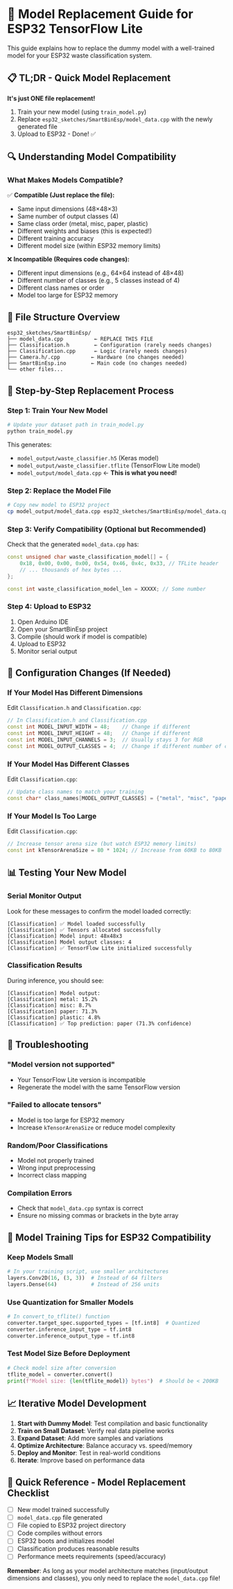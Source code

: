 # 🔄 Model Replacement Guide for ESP32 TensorFlow Lite

This guide explains how to replace the dummy model with a well-trained model for your ESP32 waste classification system.

## 📋 **TL;DR - Quick Model Replacement**

**It's just ONE file replacement!**

1. Train your new model (using `train_model.py`)
2. Replace `esp32_sketches/SmartBinEsp/model_data.cpp` with the newly generated file
3. Upload to ESP32 - Done! ✅

## 🔍 **Understanding Model Compatibility**

### **What Makes Models Compatible?**

✅ **Compatible (Just replace the file):**
- Same input dimensions (48×48×3)
- Same number of output classes (4)
- Same class order (metal, misc, paper, plastic)
- Different weights and biases (this is expected!)
- Different training accuracy
- Different model size (within ESP32 memory limits)

❌ **Incompatible (Requires code changes):**
- Different input dimensions (e.g., 64×64 instead of 48×48)
- Different number of classes (e.g., 5 classes instead of 4)
- Different class names or order
- Model too large for ESP32 memory

## 📁 **File Structure Overview**

```
esp32_sketches/SmartBinEsp/
├── model_data.cpp          ← REPLACE THIS FILE
├── Classification.h        ← Configuration (rarely needs changes)
├── Classification.cpp      ← Logic (rarely needs changes)
├── Camera.h/.cpp          ← Hardware (no changes needed)
├── SmartBinEsp.ino        ← Main code (no changes needed)
└── other files...
```

## 🔧 **Step-by-Step Replacement Process**

### **Step 1: Train Your New Model**

```bash
# Update your dataset path in train_model.py
python train_model.py
```

This generates:
- `model_output/waste_classifier.h5` (Keras model)
- `model_output/waste_classifier.tflite` (TensorFlow Lite model)
- `model_output/model_data.cpp` ← **This is what you need!**

### **Step 2: Replace the Model File**

```bash
# Copy new model to ESP32 project
cp model_output/model_data.cpp esp32_sketches/SmartBinEsp/model_data.cpp
```

### **Step 3: Verify Compatibility** (Optional but Recommended)

Check that the generated `model_data.cpp` has:

```cpp
const unsigned char waste_classification_model[] = {
    0x18, 0x00, 0x00, 0x00, 0x54, 0x46, 0x4c, 0x33, // TFLite header
    // ... thousands of hex bytes ...
};

const int waste_classification_model_len = XXXXX; // Some number
```

### **Step 4: Upload to ESP32**

1. Open Arduino IDE
2. Open your SmartBinEsp project
3. Compile (should work if model is compatible)
4. Upload to ESP32
5. Monitor serial output

## 🔧 **Configuration Changes (If Needed)**

### **If Your Model Has Different Dimensions**

Edit `Classification.h` and `Classification.cpp`:

```cpp
// In Classification.h and Classification.cpp
const int MODEL_INPUT_WIDTH = 48;    // Change if different
const int MODEL_INPUT_HEIGHT = 48;   // Change if different  
const int MODEL_INPUT_CHANNELS = 3;  // Usually stays 3 for RGB
const int MODEL_OUTPUT_CLASSES = 4;  // Change if different number of classes
```

### **If Your Model Has Different Classes**

Edit `Classification.cpp`:

```cpp
// Update class names to match your training
const char* class_names[MODEL_OUTPUT_CLASSES] = {"metal", "misc", "paper", "plastic"};
```

### **If Your Model Is Too Large**

Edit `Classification.cpp`:

```cpp
// Increase tensor arena size (but watch ESP32 memory limits)
const int kTensorArenaSize = 80 * 1024; // Increase from 60KB to 80KB
```

## 📊 **Testing Your New Model**

### **Serial Monitor Output**

Look for these messages to confirm the model loaded correctly:

```
[Classification] ✅ Model loaded successfully
[Classification] ✅ Tensors allocated successfully
[Classification] Model input: 48x48x3
[Classification] Model output classes: 4
[Classification] ✅ TensorFlow Lite initialized successfully
```

### **Classification Results**

During inference, you should see:

```
[Classification] Model output:
[Classification] metal: 15.2%
[Classification] misc: 8.7%
[Classification] paper: 71.3%
[Classification] plastic: 4.8%
[Classification] ✅ Top prediction: paper (71.3% confidence)
```

## 🚨 **Troubleshooting**

### **"Model version not supported"**
- Your TensorFlow Lite version is incompatible
- Regenerate the model with the same TensorFlow version

### **"Failed to allocate tensors"**
- Model is too large for ESP32 memory
- Increase `kTensorArenaSize` or reduce model complexity

### **Random/Poor Classifications**
- Model not properly trained
- Wrong input preprocessing
- Incorrect class mapping

### **Compilation Errors**
- Check that `model_data.cpp` syntax is correct
- Ensure no missing commas or brackets in the byte array

## 🎯 **Model Training Tips for ESP32 Compatibility**

### **Keep Models Small**
```python
# In your training script, use smaller architectures
layers.Conv2D(16, (3, 3))  # Instead of 64 filters
layers.Dense(64)           # Instead of 256 units
```

### **Use Quantization for Smaller Models**
```python
# In convert_to_tflite() function
converter.target_spec.supported_types = [tf.int8]  # Quantized
converter.inference_input_type = tf.int8
converter.inference_output_type = tf.int8
```

### **Test Model Size Before Deployment**
```python
# Check model size after conversion
tflite_model = converter.convert()
print(f"Model size: {len(tflite_model)} bytes")  # Should be < 200KB
```

## 📈 **Iterative Model Development**

1. **Start with Dummy Model**: Test compilation and basic functionality
2. **Train on Small Dataset**: Verify real data pipeline works
3. **Expand Dataset**: Add more samples and variations
4. **Optimize Architecture**: Balance accuracy vs. speed/memory
5. **Deploy and Monitor**: Test in real-world conditions
6. **Iterate**: Improve based on performance data

## 🔄 **Quick Reference - Model Replacement Checklist**

- [ ] New model trained successfully
- [ ] `model_data.cpp` file generated
- [ ] File copied to ESP32 project directory
- [ ] Code compiles without errors
- [ ] ESP32 boots and initializes model
- [ ] Classification produces reasonable results
- [ ] Performance meets requirements (speed/accuracy)

**Remember**: As long as your model architecture matches (input/output dimensions and classes), you only need to replace the `model_data.cpp` file!
